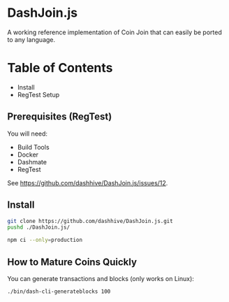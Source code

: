 # DashJoin.js

A working reference implementation of Coin Join that can easily be ported to any
language.

# Table of Contents

- Install
- RegTest Setup

## Prerequisites (RegTest)

You will need:

- Build Tools
- Docker
- Dashmate
- RegTest

See <https://github.com/dashhive/DashJoin.js/issues/12>.

## Install

```sh
git clone https://github.com/dashhive/DashJoin.js.git
pushd ./DashJoin.js/

npm ci --only=production
```

## How to Mature Coins Quickly

You can generate transactions and blocks (only works on Linux):

```sh
./bin/dash-cli-generateblocks 100
```
